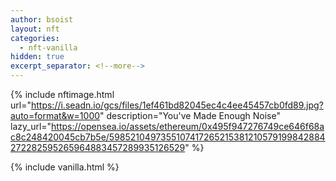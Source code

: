 ```yaml
---
author: bsoist
layout: nft
categories:
  - nft-vanilla
hidden: true
excerpt_separator: <!--more-->
---
```

{% include nftimage.html 
url="https://i.seadn.io/gcs/files/1ef461bd82045ec4c4ee45457cb0fd89.jpg?auto=format&w=1000"
description="You've Made Enough Noise"
lazy_url="https://opensea.io/assets/ethereum/0x495f947276749ce646f68ac8c248420045cb7b5e/5985210497355107417265215381210579199842884272282595265964883457289935126529"
%}


<!--more-->
{% include vanilla.html %}
